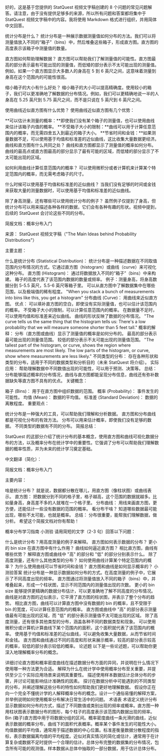 好的，这是基于您提供的 StatQuest 视频文字稿创建的 8 个问题的常见问题解答。请注意，由于没有提供足够多的来源，所以所有问题和答案都将集中于 StatQuest 视频文字稿中的内容。我将使用 Markdown 格式进行组织，并用简体中文回答。

统计分布是什么？
统计分布是一种展示数据测量值如何分布的方法。我们可以将测量值放入不同的“箱子”（bins）中，然后堆叠这些箱子，形成直方图。直方图的高度表示该箱子中测量值的数量。

直方图如何帮助理解数据？
直方图可以帮助我们了解测量值的可能性。直方图最高的部分表示最有可能出现的测量值，而低矮的部分表示不太可能出现的测量值。例如，如果一个直方图显示大多数人的身高在 5 到 6 英尺之间，这意味着测量到身高在这个范围内的可能性很高。

缩小箱子的大小有什么好处？
缩小箱子的大小可以提高精确度。使用较小的箱子，我们可以更准确地了解数据的分布情况。例如，我们可以更精确地说一半的人身高在 5.25 英尺到 5.75 英尺之间，而不是只说在 5 英尺到 6 英尺之间。

使用曲线近似直方图有什么优势？
使用曲线近似直方图有几个优势：

**可以估计未测量的概率：**即使我们没有某个箱子的测量值，也可以使用曲线来估计该箱子内值的概率。
**不受箱子大小的限制：**曲线可以用于计算任意范围内的概率，而无需四舍五入到最近的箱子大小。
**节省时间和金钱：**如果测量数据不足，可以使用基于均值和标准差的近似曲线，这比收集大量数据更经济。
曲线和直方图有什么共同之处？
曲线和直方图都显示了测量值的概率如何分布。曲线的最高点或直方图最高的部分显示了最有可能的区域，而低矮的部分显示了不太可能出现的区域。

如何利用曲线计算任意范围内的概率？
可以使用微积分或者计算机来计算某个特定范围内的概率，而无需考虑箱子的尺寸。

什么时候可以使用基于均值和标准差的近似曲线？
当我们没有足够的时间或金钱来获取大量的测量数据时，可以使用基于均值和标准差的近似曲线。

除了身高测量，还有哪些可以使用统计分布的例子？
虽然例子仅提到了身高，但统计分布可以用来描述各种各样的数据，它们会有各种有趣的形状。视频中提到，后续的 StatQuest 会讨论这些不同的分布。

简报文档：概率分布入门

来源： StatQuest 视频文字稿（"The Main Ideas behind Probability Distributions"）

主要主题：

什么是统计分布 (Statistical Distribution)： 统计分布是一种描述数据在不同取值范围内分布情况的方式。它通过直方图（histogram）或曲线（curve）来可视化这种分布。
直方图 (Histogram)：
通过将数据放入不同的“箱子”（bins）中来构建。
箱子的高度代表了该范围内数据的数量或频率。
例子：测量身高，将身高数据分到 5-5.5 英尺，5.5-6 英尺等箱子里。
可以从直方图中了解数据集中在哪些范围，以及极端值的稀有程度。
"When you stack a bunch of measurements into bins like this, you get a histogram"
分布曲线 (Curve)：
用曲线来近似直方图。
优点：
可以填补直方图的空白，即使没有实际测量值，也可以估计该范围内的概率。
不受箱子大小的限制，可以计算任意范围内的概率。
在数据量不足时，可以使用均值和标准差来近似曲线。
曲线的形状反映了数据的分布情况。
"The curve tells us the same thing that the histogram tells us: There's a low probability that we will measure someone shorter than 5 feet tall."
概率的解释： 分布（直方图或曲线）显示了测量值的概率是如何分布的。
最高的部分表示最可能出现的测量值范围。
较低的部分表示不太可能出现的测量值范围。
"The tallest part of the histogram, or curve, shows the region where measurements are most likely. The low parts of the histogram, or curve, show where measurements are less likely."
不同类型的分布： 存在各种形状和类型的分布，适用于不同的数据类型和分析目的（未来 StatQuest 将介绍）。
实际应用： 帮助理解数据中不同数值出现的可能性，可以用于预测、决策等。
总结： 分布能够描述概率的分布情况，曲线与直方图都能呈现分布信息，曲线还有弥补数据缺失等直方图不具有的优点。
关键概念：

箱子 (Bins)： 用于在直方图中组织数据的范围。
概率 (Probability)： 事件发生的可能性。
均值 (Mean)： 数据的平均值。
标准差 (Standard Deviation)： 数据的离散程度。
重要观点：

统计分布是一种强大的工具，可以帮助我们理解和分析数据。
直方图和分布曲线都是可视化分布的有效方法。
分布可以用来估计概率，即使我们没有足够的数据。
不同类型的数据有不同的分布。
简报总结：

StatQuest 的这部分介绍了统计分布的基本概念，使用直方图和曲线可视化数据分布的方法，以及概率分布在统计学中的重要性。它强调了分布可以帮助我们理解数据的概率性质，并为未来的统计学习奠定基础。

中文翻译（简化）：

简报文档：概率分布入门

主要内容：

啥是统计分布？ 就是说，数据都分散在哪儿，用直方图（像柱状图）或曲线表示。
直方图： 把数据分到不同的格子里，格子越高，这个范围的数据就越多。比如量身高，身高差不多的人就堆在一个格子里。
分布曲线： 用线来画直方图，更方便，还能估计一些没有数据的范围的概率。
看分布干啥？ 知道哪些数据最可能出现，哪些不太可能，也就是概率。
总结： 分布很重要，能帮我们理解数据，做分析。
希望这个简报文档对你有帮助！

概率分布学习指南
小测验
请用简短的文字（2-3 句）回答以下问题：

什么是统计分布？用高度测量的例子来解释。
直方图如何表示数据的分布？
更小的 bin size 在直方图中有什么作用？
曲线如何逼近直方图？
相比直方图，曲线有哪些优势？
解释直方图或曲线中 "高" 的部分和 "低" 的部分分别表示什么。
除了高度测量，还有什么其他类型的分布？
如何使用曲线计算某个特定范围内的概率？
为什么使用曲线可以节省时间和金钱？
直方图和曲线是如何显示概率的？
小测验答案
统计分布是一种显示数据如何分布的方式。在高度测量的例子中，它展示了不同高度出现的频率。
直方图通过将测量值放入不同的箱子（bins）中，并堆叠起来，形成一个柱状图，显示不同范围内的测量值出现的次数。
更小的 bin size 能够提供更精确的数据分布估计，可以更准确地了解不同高度的分布情况。
曲线是对直方图的近似表示，它平滑了直方图的柱状图，并表示了整个分布的趋势。
相比直方图，曲线可以计算直方图中没有数据的 bin 的概率，且不受限于 bin 的宽度，可以计算任意范围内的概率。
直方图或曲线中 "高" 的部分表示测量值最有可能出现的区域，而 "低" 的部分表示测量值不太可能出现的区域。
除了高度测量，还有很多其他类型的分布，涵盖各种不同的数据类型和现象。
可以使用微积分或计算机计算曲线下某个范围内的面积，这个面积就代表了该范围内的概率。
使用基于均值和标准差的近似曲线，可以避免收集大量数据，从而节省时间和金钱。
直方图和曲线通过不同的高度和形状来展示概率，较高的部分表示较高的概率，较低的部分表示较低的概率。
论述题
以下是一些论述题，可以帮助你更深入地理解概率分布的概念。

详细讨论直方图和概率密度曲线在描述数据分布方面的异同，并说明在什么情况下使用哪一种方法更为合适。
解释为什么在统计学中使用概率分布至关重要，并提供至少三个实际应用场景来说明其重要性。
描述使用样本数据估计总体分布的步骤，并讨论可能影响估计准确性的因素。
探讨在数据分析中可能遇到的不同类型的分布，并阐述理解这些分布的特性如何帮助我们更好地理解数据。
假设你正在向一个完全不懂统计学的人解释概率分布的概念。设计一个通俗易懂的解释方案，并举例说明如何使用概率分布解决日常生活中的问题。
术语表
术语定义统计分布显示数据如何分布的方式，描述了不同数值或类别出现的频率或概率。直方图一种用柱状图表示数据分布的图形，每个柱子的高度表示该范围内数据出现的频率。Bin (箱子)直方图中用于将数据分组的区间。概率密度曲线一条光滑的曲线，近似表示数据的概率分布，曲线下的面积代表概率。概率某个事件发生的可能性大小。均值数据的平均值，通常用于描述数据的中心位置。标准差衡量数据分散程度的指标，表示数据偏离均值的平均程度。近似对真实情况的简化或估计，通常用于在计算复杂或数据不足时提供一个合理的估计。总体分布完整的数据集的分布情况，包含所有可能的观测值。样本数据从总体中抽取的一部分数据，用于估计总体分布。
